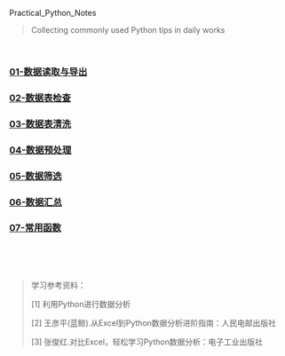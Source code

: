 Practical_Python_Notes

> Collecting commonly used Python tips in daily works
>

<br/>

### [01-数据读取与导出](01-数据读取与导出.md)

### [02-数据表检查](02-数据表检查.md)

### [03-数据表清洗](03-数据表清洗.md)

### [04-数据预处理](04-数据预处理.md)

### [05-数据筛选](05-数据筛选.md)

### [06-数据汇总](06-数据汇总.md)

### [07-常用函数](07-常用函数.md)

<br/>

<br/>

<br/>

> 学习参考资料：
>
> [1] 利用Python进行数据分析
>
> [2] 王彦平(蓝鲸).从Excel到Python数据分析进阶指南：人民电邮出版社
>
> [3] 张俊红.对比Excel，轻松学习Python数据分析：电子工业出版社